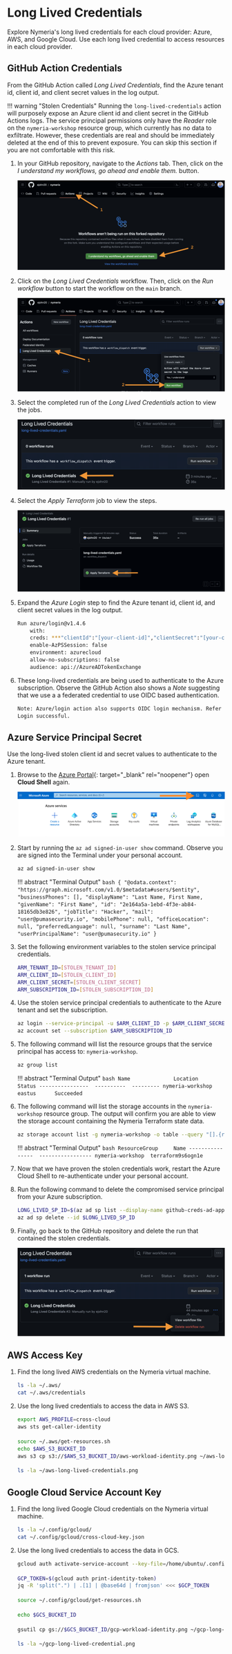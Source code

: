 # Long Lived Credentials

Explore Nymeria's long lived credentials for each cloud provider: Azure, AWS, and Google Cloud. Use each long lived credential to access resources in each cloud provider.

## GitHub Action Credentials

From the GitHub Action called *Long Lived Credentials*, find the Azure tenant id, client id, and client secret values in the log output.

!!! warning "Stolen Credentials"
    Running the `long-lived-credentials` action will purposely expose an Azure client id and client secret in the GitHub Actions logs. The service principal  permissions only have the *Reader* role on the `nymeria-workshop` resource group, which currently has no data to exfiltrate. However, these credentials are real and should be immediately deleted at the end of this to prevent exposure. You can skip this section if you are not comfortable with this risk.

1. In your GitHub repository, navigate to the *Actions* tab. Then, click on the *I understand my workflows, go ahead and enable them.* button.

    ![](./img/gh-actions.png)

1. Click on the *Long Lived Credentials* workflow. Then, click on the *Run workflow* button to start the workflow on the `main` branch.

    ![](./img/gh-action-ll.png)

1. Select the completed run of the *Long Lived Credentials* action to view the jobs.

    ![](./img/gh-action-ll-jobs.png)

1. Select the *Apply Terraform* job to view the steps.

    ![](./img/gh-action-ll-tf.png)

1. Expand the *Azure Login* step to find the Azure tenant id, client id, and client secret values in the log output.

    ```bash
    Run azure/login@v1.4.6
        with:
        creds: ***"clientId":"[your-client-id]","clientSecret":"[your-client-secret]","subscriptionId":"[your-subscription-id]","tenantId":"[your-tenant-id]"***
        enable-AzPSSession: false
        environment: azurecloud
        allow-no-subscriptions: false
        audience: api://AzureADTokenExchange
    ```

1. These long-lived credentials are being used to authenticate to the Azure subscription. Observe the GitHub Action also shows a *Note* suggesting that we use a a federated credential to use OIDC based authentication.

    ```bash
    Note: Azure/login action also supports OIDC login mechanism. Refer https://github.com/azure/login#configure-a-service-principal-with-a-federated-credential-to-use-oidc-based-authentication for more details.
    Login successful.
    ```

## Azure Service Principal Secret

Use the long-lived stolen client id and secret values to authenticate to the Azure tenant.

1. Browse to the [Azure Portal](https://portal.azure.com/){: target="_blank" rel="noopener"} open **Cloud Shell** again.

    ![](./img/az-portal.png)

1. Start by running the `az ad signed-in-user show` command. Observe you are signed into the Terminal under your personal account.

    ```bash
    az ad signed-in-user show
    ```

    !!! abstract "Terminal Output"
        ```bash
        {
          "@odata.context": "https://graph.microsoft.com/v1.0/$metadata#users/$entity",
          "businessPhones": [],
          "displayName": "Last Name, First Name,
          "givenName": "First Name",
          "id": "2e164a5a-1ebd-4f3e-ab84-18165db3e826",
          "jobTitle": "Hacker",
          "mail": "user@pumasecurity.io",
          "mobilePhone": null,
          "officeLocation": null,
          "preferredLanguage": null,
          "surname": "Last Name",
          "userPrincipalName": "user@pumasecurity.io"
        }
        ```

1. Set the following environment variables to the stolen service principal credentials.

    ```bash
    ARM_TENANT_ID=[STOLEN_TENANT_ID]
    ARM_CLIENT_ID=[STOLEN_CLIENT_ID]
    ARM_CLIENT_SECRET=[STOLEN_CLIENT_SECRET]
    ARM_SUBSCRIPTION_ID=[STOLEN_SUBSCRIPTION_ID]
    ```

1. Use the stolen service principal credentials to authenticate to the Azure tenant and set the subscription.

    ```bash
    az login --service-principal -u $ARM_CLIENT_ID -p $ARM_CLIENT_SECRET --tenant $ARM_TENANT_ID
    az account set --subscription $ARM_SUBSCRIPTION_ID
    ```

1. The following command will list the resource groups that the service principal has access to: `nymeria-workshop`.

    ```bash
    az group list
    ```

    !!! abstract "Terminal Output"
        ```bash
        Name              Location    Status
        ----------------  ----------  ---------
        nymeria-workshop  eastus      Succeeded
        ```

1. The following command will list the storage accounts in the `nymeria-workshop` resource group. The output will confirm you are able to view the storage account containing the Nymeria Terraform state data.

    ```bash
    az storage account list -g nymeria-workshop -o table --query "[].{resourceGroup:resourceGroup, name:name}"
    ```

    !!! abstract "Terminal Output"
        ```bash
        ResourceGroup     Name
        ----------------  -----------------
        nymeria-workshop  terraform9s6ogn1e
        ```

1. Now that we have proven the stolen credentials work, restart the Azure Cloud Shell to re-authenticate under your personal account.

1. Run the following command to delete the compromised service principal from your Azure subscription.

    ```bash
    LONG_LIVED_SP_ID=$(az ad sp list --display-name github-creds-ad-app | jq -r '.[].id')
    az ad sp delete --id $LONG_LIVED_SP_ID
    ```

1. Finally, go back to the GitHub repository and delete the run that contained the stolen credentials.

    ![](./img/gh-action-ll-delete.png)

## AWS Access Key

1. Find the long lived AWS credentials on the Nymeria virtual machine.

    ```bash
    ls -la ~/.aws/
    cat ~/.aws/credentials
    ```

1. Use the long lived credentials to access the data in AWS S3.

    ```bash
    export AWS_PROFILE=cross-cloud
    aws sts get-caller-identity

    source ~/.aws/get-resources.sh 
    echo $AWS_S3_BUCKET_ID
    aws s3 cp s3://$AWS_S3_BUCKET_ID/aws-workload-identity.png ~/aws-long-lived-credentials.png

    ls -la ~/aws-long-lived-credentials.png
    ```

## Google Cloud Service Account Key

1. Find the long lived Google Cloud credentials on the Nymeria virtual machine.

    ```bash
    ls -la ~/.config/gcloud/
    cat ~/.config/gcloud/cross-cloud-key.json
    ```

1. Use the long lived credentials to access the data in GCS.

    ```bash
    gcloud auth activate-service-account --key-file=/home/ubuntu/.config/gcloud/cross-cloud-key.json

    GCP_TOKEN=$(gcloud auth print-identity-token)
    jq -R 'split(".") | .[1] | @base64d | fromjson' <<< $GCP_TOKEN

    source ~/.config/gcloud/get-resources.sh

    echo $GCS_BUCKET_ID

    gsutil cp gs://$GCS_BUCKET_ID/gcp-workload-identity.png ~/gcp-long-lived-credential.png

    ls -la ~/gcp-long-lived-credential.png
    ```
